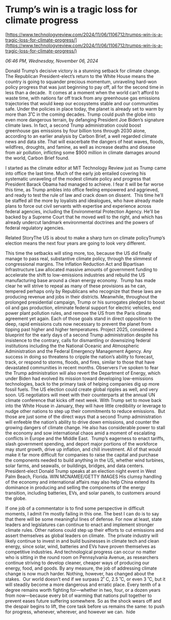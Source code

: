 # Trump’s win is a tragic loss for climate progress

[https://www.technologyreview.com/2024/11/06/1106712/trumps-win-is-a-tragic-loss-for-climate-progress/](https://www.technologyreview.com/2024/11/06/1106712/trumps-win-is-a-tragic-loss-for-climate-progress/)

*06:46 PM, Wednesday, November 06, 2024*

Donald Trump’s decisive victory is a stunning setback for climate change. The Republican President-elect’s return to the White House means the country is going to squander precious momentum, unraveling hard-won policy progress that was just beginning to pay off, all for the second time in less than a decade.   It comes at a moment when the world can’t afford to waste time, with nations far off track from any greenhouse gas emissions trajectories that would keep our ecosystems stable and our communities safe. Under the policies in place today, the planet is already set to warm by more than 3˚C in the coming decades. Trump could push the globe into even more dangerous terrain, by defanging President Joe Biden’s signature climate laws. In fact, a second Trump administration could boost greenhouse gas emissions by four billion tons through 2030 alone, according to an earlier analysis by Carbon Brief, a well regarded climate news and data site. That will exacerbate the dangers of heat waves, floods, wildfires, droughts, and famine, as well as increase deaths and disease from air pollution, inflicting some $900 million in climate damages around the world, Carbon Brief found.

I started as the climate editor at MIT Technology Review just as Trump came into office the last time. Much of the early job entailed covering his systematic unraveling of the modest climate policy and progress that President Barack Obama had managed to achieve. I fear it will be far worse this time, as Trump ambles into office feeling empowered and aggrieved, and ready to test the rule of law and crack down on dissent.  This time he’ll be staffed all the more by loyalists and idealogues, who have already made plans to force out civil servants with expertise and experience across federal agencies, including the Environmental Protection Agency. He’ll be backed by a Supreme Court that he moved well to the right, and which has already undercut landmark environmental doctrines and the powers of federal regulatory agencies.

Related StoryThe US is about to make a sharp turn on climate policyTrump’s election means the next four years are going to look very different.

This time the setbacks will sting more, too, because the US did finally manage to pass real, substantive climate policy, through the slimmest of congressional margins. The Inflation Reduction Act and Bipartisan Infrastructure Law allocated massive amounts of government funding to accelerate the shift to low-emissions industries and rebuild the US manufacturing base around a clean energy economy.  Trump has made clear he will strive to repeal as many of these provisions as he can, tempered perhaps only by Republicans who recognize that these laws are producing revenue and jobs in their districts. Meanwhile, throughout the prolonged presidential campaign, Trump or his surrogates pledged to boost oil and gas production, eliminate federal support for electric vehicles, end power plant pollution rules, and remove the US from the Paris climate agreement yet again. Each of those goals stand in direct opposition to the deep, rapid emissions cuts now necessary to prevent the planet from tipping past higher and higher temperatures. Project 2025, considered a blueprint for the early days of a second Trump administration despite his insistence to the contrary, calls for dismantling or downsizing federal institutions including the the National Oceanic and Atmospheric Administration and the Federal Emergency Management Agency. Any success in doing so threatens to cripple the nation’s ability to forecast, track, or respond to storms, floods, and fires, similar to those that have devastated communities in recent months. Observers I’ve spoken to fear the Trump administration will also revert the Department of Energy, which under Biden had evolved its mission toward developing low-emissions technologies, back to the primary task of helping companies dig up more fossil fuels. The US election could create global ripples as well, and very soon. US negotiators will meet with their counterparts at the annual UN climate conference that kicks off next week. With Trump set to move back into the White House in January, they will have little credibility or leverage to nudge other nations to step up their commitments to reduce emissions.  But those are just some of the direct ways that a second Trump administration will enfeeble the nation’s ability to drive down emissions, and counter the growing dangers of climate change. He also has considerable power to stall the economy and sow international chaos amid a moment of escalating conflicts in Europe and the Middle East.  Trump’s eagerness to enact tariffs, slash government spending, and deport major portions of the workforce may stunt growth, drive up inflation, and chill investment. All of that would make it far more difficult for companies to raise the capital and purchase the components needed to build anything in the US, whether wind turbines, solar farms, and seawalls, or buildings, bridges, and data centers.   President-elect Donald Trump speaks at an election night event in West Palm Beach, Florida. WIN MCNAMEE/GETTY IMAGES   His clumsy handling of the economy and international affairs may also help China extend its dominance in producing and selling the components of the energy transition, including batteries, EVs, and solar panels, to customers around the globe.

If one job of a commentator is to find some perspective in difficult moments, I admit I’m mostly failing in this one. The best I can do is to say that there will be some meaningful lines of defense. For now at least, state leaders and legislatures can continue to enact and implement stronger climate rules. Other nations could step up their efforts to cut emissions and assert themselves as global leaders on climate.  The private industry will likely continue to invest in and build businesses in climate tech and clean energy, since solar, wind, batteries and EVs have proven themselves as competitive industries. And technological progress can occur no matter who is sitting in the round room on Pennsylvania Avenue, as researchers continue striving to develop cleaner, cheaper ways of producing our energy, food, and goods. By any measure, the job of addressing climate change is now much harder. Nothing, however, has changed about the stakes.  Our world doesn’t end if we surpass 2˚ C, 2.5 ˚C, or even 3 ˚C, but it will steadily become a more dangerous and erratic place. Every tenth of a degree remains worth fighting for—whether in two, four, or a dozen years from now—because every bit of warming that nations pull together to prevent eases future suffering somewhere. So as the shock wears off and the despair begins to lift, the core task before us remains the same: to push for progress, whenever, wherever, and however we can.  hide

